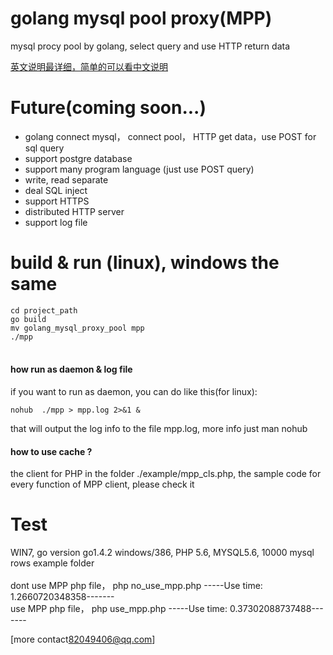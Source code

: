 
golang mysql pool proxy(MPP)
=======
mysql procy pool by golang, select query and use HTTP return data

<a href="README_cn.md">英文说明最详细，简单的可以看中文说明</a>

Future(coming soon...)
======
* golang connect mysql， connect pool， HTTP get data，use POST for sql query 
* support postgre database 
* support many program language (just use POST query) 
* write, read separate 
* deal SQL inject
* support HTTPS 
* distributed HTTP server
* support log file
 
build & run (linux), windows the same
=====
```cd project_path  ```<br />
```go build  ```<br />
```mv golang_mysql_proxy_pool mpp ```<br />
```./mpp ``` <br /><br />

#### how run as daemon & log file
if you want to run as daemon, you can do like this(for linux):

```nohub  ./mpp > mpp.log 2>&1 & ```

that will output the log info to the file mpp.log, more info just man nohub 


#### how to use cache ? 
the client for PHP in the folder ./example/mpp_cls.php, the sample code 
for every function of MPP client, please check it

Test
=======
WIN7, go version go1.4.2 windows/386, PHP 5.6, MYSQL5.6, 10000 mysql rows
example folder<br /><br />
dont use MPP php file，  php no_use_mpp.php  -----Use time: 1.2660720348358-------<br />
use MPP php file，  php use_mpp.php   -----Use time: 0.37302088737488-------


[more contact<82049406@qq.com>]










